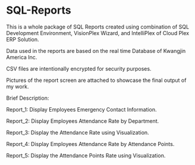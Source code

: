 # SQL-Reports

This is a whole package of SQL Reports created using combination of SQL Development Environment, VisionPlex Wizard, and IntelliPlex of Cloud Plex ERP Solution. 

Data used in the reports are based on the real time Database of Kwangjin America Inc.

CSV files are intentionally encrypted for security purposes. 

Pictures of the report screen are attached to showcase the final output of my work.

Brief Description:

Report_1: Display Employees Emergency Contact Information.

Report_2: Display Employees Attendance Rate by Department.

Report_3: Display the Attendance Rate using Visualization.

Report_4: Display Employees Attendance Rate by Attendance Points.

Report_5: Display the Attendance Points Rate using Visualization.

